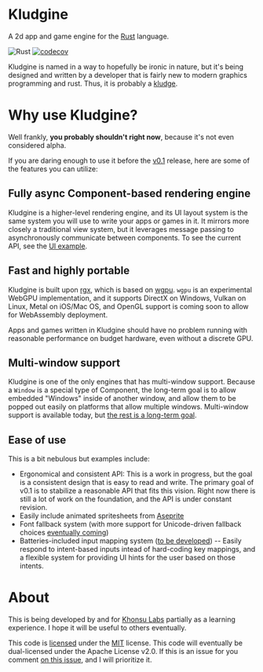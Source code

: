 # Kludgine

A 2d app and game engine for the [Rust](https://rust-lang.org/) language.

![Rust](https://github.com/khonsulabs/kludgine/workflows/Tests/badge.svg) [![codecov](https://codecov.io/gh/khonsulabs/kludgine/branch/main/graph/badge.svg)](https://codecov.io/gh/khonsulabs/kludgine)

Kludgine is named in a way to hopefully be ironic in nature, but it's being designed and written by a developer that is fairly new to modern graphics programming and rust. Thus, it is probably a [kludge](https://en.wikipedia.org/wiki/Kludge).

# Why use Kludgine?

Well frankly, **you probably shouldn't right now**, because it's not even considered alpha.

If you are daring enough to use it before the [v0.1](https://github.com/khonsulabs/kludgine/projects/1) release, here are some of the features you can utilize:

## Fully async Component-based rendering engine

Kludgine is a higher-level rendering engine, and its UI layout system is the same system you will use to write your apps or games in it. It mirrors more closely a traditional view system, but it leverages message passing to asynchronously communicate between components. To see the current API, see the [UI example](./examples/ui.rs).

## Fast and highly portable

Kludgine is built upon [rgx](https://lib.rs/rgx), which is based on [wgpu](https://lib.rs/wgpu). `wgpu` is an experimental WebGPU implementation, and it supports DirectX on Windows, Vulkan on Linux, Metal on iOS/Mac OS, and OpenGL support is coming soon to allow for WebAssembly deployment.

Apps and games written in Kludgine should have no problem running with reasonable performance on budget hardware, even without a discrete GPU.

## Multi-window support

Kludgine is one of the only engines that has multi-window support. Because a `Window` is a special type of Component, the long-term goal is to allow embedded "Windows" inside of another window, and allow them to be popped out easily on platforms that allow multiple windows. Multi-window support is available today, but [the rest is a long-term goal](https://github.com/khonsulabs/kludgine/issues/29).

## Ease of use

This is a bit nebulous but examples include:

- Ergonomical and consistent API: This is a work in progress, but the goal is a consistent design that is easy to read and write. The primary goal of v0.1 is to stabilize a reasonable API that fits this vision. Right now there is still a lot of work on the foundation, and the API is under constant revision.
- Easily include animated spritesheets from [Aseprite](https://www.aseprite.org)
- Font fallback system (with more support for Unicode-driven fallback choices [eventually coming](https://github.com/khonsulabs/kludgine/issues/28))
- Batteries-included input mapping system ([to be developed](https://github.com/khonsulabs/kludgine/issues/27)) -- Easily respond to intent-based inputs intead of hard-coding key mappings, and a flexible system for providing UI hints for the user based on those intents.

# About

This is being developed by and for [Khonsu Labs](https://khonsulabs.com/) partially as a learning experience. I hope it will be useful to others eventually.

This code is [licensed](./LICENSE.txt) under the [MIT](https://opensource.org/licenses/MIT) license. This code will eventually be dual-licensed under the Apache License v2.0. If this is an issue for you comment [on this issue](https://github.com/khonsulabs/kludgine/issues/30), and I will prioritize it.
